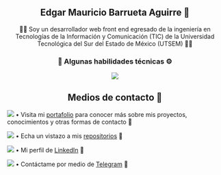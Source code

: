 <h2 align="center">Edgar Mauricio Barrueta Aguirre 🫡</h2>
<p align="center">👨‍💻 Soy un desarrollador web front end egresado de la ingeniería en Tecnologías de la Información y Comunicación (TIC) de la Universidad Tecnológica del Sur del Estado de México (UTSEM) 👨‍🎓</p>

<h3 align="center">🧠 Algunas habilidades técnicas ⚙️</h3>
<p align="center">
  <a href="https://skillicons.dev">
    <img src="https://skillicons.dev/icons?i=js,ts,angular,reactivex,java,spring,html,css,sass,bootstrap,jquery,nodejs,npm,git,github,gitlab&theme=dark&perline=8" />
  </a>
</p>

<h2 align="center">Medios de contacto 💬</h2>

<img src="https://api.iconify.design/fxemoji:meridianglobe.svg"> • Visita mi [portafolio](https://mauriciobarrueta.github.io/portafolio/) para conocer más sobre mis proyectos, conocimientos y otras formas de contacto 🔗

<img src="https://api.iconify.design/bi:github.svg?color=%23ffffff"> • Echa un vistazo a mis [repositorios](https://github.com/MauricioBarrueta?tab=repositories) 🔗

<img src="https://api.iconify.design/devicon:linkedin.svg"> • Mi perfil de [LinkedIn](http://www.linkedin.com/in/mauricio-barrueta) 🔗

<img src="https://api.iconify.design/logos:telegram.svg"> • Contáctame por medio de [Telegram](https://t.me/MauricioBarrueta) 🔗

